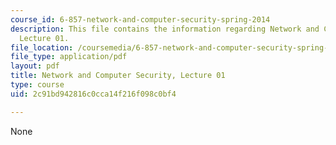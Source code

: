 ```yaml
---
course_id: 6-857-network-and-computer-security-spring-2014
description: This file contains the information regarding Network and Computer Security,
  Lecture 01.
file_location: /coursemedia/6-857-network-and-computer-security-spring-2014/2c91bd942816c0cca14f216f098c0bf4_MIT6_857S14_Lec01.pdf
file_type: application/pdf
layout: pdf
title: Network and Computer Security, Lecture 01
type: course
uid: 2c91bd942816c0cca14f216f098c0bf4

---
```

None